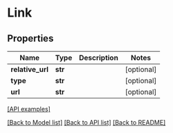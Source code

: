# Link

## Properties
Name | Type | Description | Notes
------------ | ------------- | ------------- | -------------
**relative_url** | **str** |  | [optional] 
**type** | **str** |  | [optional] 
**url** | **str** |  | [optional] 

[[API examples]](http://devopshq.github.io/teamcity/teamcity_models/Link.html)

[[Back to Model list]](../README.md#documentation-for-models) [[Back to API list]](../README.md#documentation-for-api-endpoints) [[Back to README]](../README.md)


